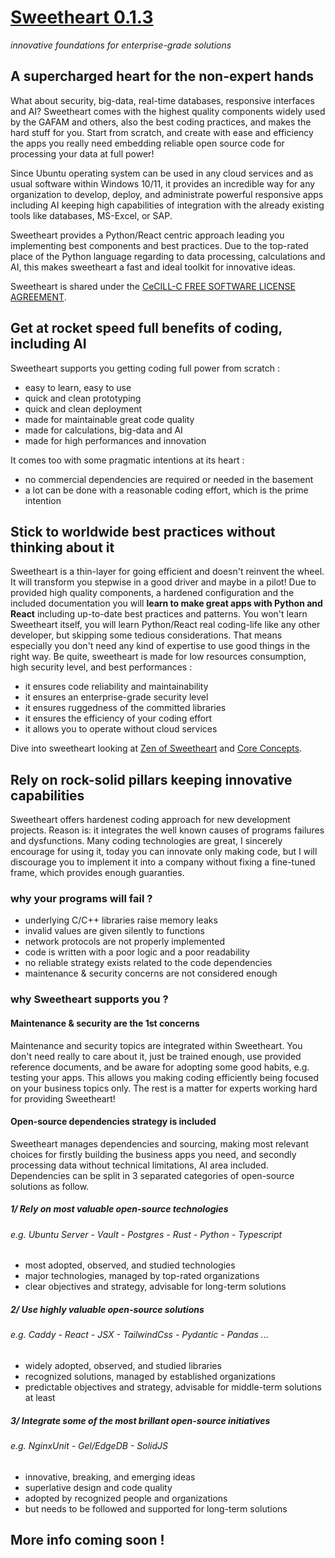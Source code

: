 # [Sweetheart 0.1.3]()
*innovative foundations for enterprise-grade solutions*

## A supercharged heart for the non-expert hands

What about security, big-data, real-time databases, responsive interfaces and AI? Sweetheart comes with the highest quality components widely used by the GAFAM and others, also the best coding practices, and makes the hard stuff for you. Start from scratch, and create with ease and efficiency the apps you really need embedding reliable open source code for processing your data at full power!

Since Ubuntu operating system can be used in any cloud services and as usual software within Windows 10/11, it provides an incredible way for any organization to develop, deploy, and administrate powerful responsive apps including AI keeping high capabilities of integration with the already existing tools like databases, MS-Excel, or SAP.

Sweetheart provides a Python/React centric approach leading you implementing best components and best practices. Due to the top-rated place of the Python language regarding to data processing, calculations and AI, this makes sweetheart a fast and ideal toolkit for innovative ideas.

Sweetheart is shared under the [CeCILL-C FREE SOFTWARE LICENSE AGREEMENT](http://www.cecill.info/licences/Licence_CeCILL-C_V1-en.html).

## Get at rocket speed full benefits of coding, including AI

Sweetheart supports you getting coding full power from scratch :

  - easy to learn, easy to use
  - quick and clean prototyping
  - quick and clean deployment
  - made for maintainable great code quality
  - made for calculations, big-data and AI
  - made for high performances and innovation

It comes too with some pragmatic intentions at its heart :

  - no commercial dependencies are required or needed in the basement
  - a lot can be done with a reasonable coding effort, which is the prime intention

## Stick to worldwide best practices without thinking about it

Sweetheart is a thin-layer for going efficient and doesn't reinvent the wheel. It will transform you stepwise in a good driver and maybe in a pilot! Due to provided high quality components, a hardened configuration and the included documentation you will **learn to make great apps with Python and React** including up-to-date best practices and patterns. You won't learn Sweetheart itself, you will learn Python/React real coding-life like any other developer, but skipping some tedious considerations. That means especially you don't need any kind of expertise to use good things in the right way. Be quite, sweetheart is made for low resources consumption, high security level, and best performances :

  - it ensures code reliability and maintainability
  - it ensures an enterprise-grade security level
  - it ensures ruggedness of the committed libraries
  - it ensures the efficiency of your coding effort
  - it allows you to operate without cloud services

Dive into sweetheart looking at
[Zen of Sweetheart](https://github.com/IncredibleProgress/Sweetheart/blob/main/documentation/Zen%20of%20Sweetheart.md)
and [Core Concepts](https://github.com/IncredibleProgress/Sweetheart/blob/main/documentation/core%20concepts.md).

## Rely on rock-solid pillars keeping innovative capabilities

Sweetheart offers hardenest coding approach for new development projects. Reason is: it integrates the well known causes of programs failures and dysfunctions. Many coding technologies are great, I sincerely encourage for using it, today you can innovate only making code, but I will discourage you to implement it into a company without fixing a fine-tuned frame, which provides enough guaranties.

### why your programs will fail ?

  - underlying C/C++ libraries raise memory leaks
  - invalid values are given silently to functions
  - network protocols are not properly implemented
  - code is written with a poor logic and a poor readability
  - no reliable strategy exists related to the code dependencies
  - maintenance & security concerns are not considered enough

### why Sweetheart supports you ?

#### Maintenance & security are the 1st concerns

Maintenance and security topics are integrated within Sweetheart. You don't need really to care about it, just be trained enough, use provided reference documents, and be aware for adopting some good habits, e.g. testing your apps. This allows you making coding efficiently being focused on your business topics only. The rest is a matter for experts working hard for providing Sweetheart!

#### Open-source dependencies strategy is included

Sweetheart manages dependencies and sourcing, making most relevant choices for firstly building the business apps you need, and secondly processing data without technical limitations, AI area included. Dependencies can be split in 3 separated categories of open-source solutions as follow. 

##### 1/ Rely on most valuable open-source technologies
###### e.g. Ubuntu Server - Vault - Postgres - Rust - Python - Typescript

  - most adopted, observed, and studied technologies
  - major technologies, managed by top-rated organizations
  - clear objectives and strategy, advisable for long-term solutions

##### 2/ Use highly valuable open-source solutions
###### e.g. Caddy - React - JSX - TailwindCss - Pydantic - Pandas ...

  - widely adopted, observed, and studied libraries
  - recognized solutions, managed by established organizations
  - predictable objectives and strategy, advisable for middle-term solutions at least 

##### 3/ Integrate some of the most brillant open-source initiatives
###### e.g. NginxUnit - Gel/EdgeDB - SolidJS

  - innovative, breaking, and emerging ideas
  - superlative design and code quality
  - adopted by recognized people and organizations
  - but needs to be followed and supported for long-term solutions

## More info coming soon !